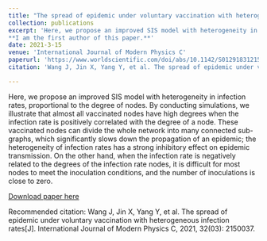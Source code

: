 ```yaml
---
title: "The spread of epidemic under voluntary vaccination with heterogeneous infection rates"
collection: publications
excerpt: 'Here, we propose an improved SIS model with heterogeneity in infection rates, proportional to the degree of nodes. By conducting simulations, we illustrate that almost all vaccinated nodes have high degrees when the infection rate is positively correlated with the degree of a node.
**I am the first author of this paper.**'
date: 2021-3-15
venue: 'International Journal of Modern Physics C'
paperurl: 'https://www.worldscientific.com/doi/abs/10.1142/S0129183121500376'
citation: 'Wang J, Jin X, Yang Y, et al. The spread of epidemic under voluntary vaccination with heterogeneous infection rates[J]. International Journal of Modern Physics C, 2021, 32(03): 2150037.'

---
```

Here, we propose an improved SIS model with heterogeneity in infection rates, proportional to the degree of nodes. By conducting simulations, we illustrate that almost all vaccinated nodes have high degrees when the infection rate is positively correlated with the degree of a node. These vaccinated nodes can divide the whole network into many connected sub-graphs, which significantly slows down the propagation of an epidemic; the heterogeneity of infection rates has a strong inhibitory effect on epidemic transmission. On the other hand, when the infection rate is negatively related to the degrees of the infection rate nodes, it is difficult for most nodes to meet the inoculation conditions, and the number of inoculations is close to zero.

[Download paper here](/files/ijmpc2021.pdf)

Recommended citation: Wang J, Jin X, Yang Y, et al. The spread of epidemic under voluntary vaccination with heterogeneous infection rates[J]. International Journal of Modern Physics C, 2021, 32(03): 2150037.
